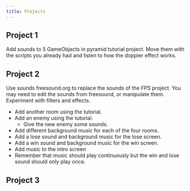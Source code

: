 ```yaml
---
title: Projects
---
```


## Project 1

Add sounds to 5 GameObjects in pyramid tutorial project. Move them with the scripts you already had and listen to how the doppler effect works.

## Project 2

Use sounds freesound.org to replace the sounds of the FPS project. You may need to edit the sounds from freesound, or manipulate them. Experiment with filters and effects. 

* Add another room using the tutorial. 
* Add an enemy using the tutorial. 
    * Give the new enemy some sounds.  
* Add different background music for each of the four rooms. 
* Add a lose sound and background music for the lose screen.
* Add a win sound and background music for the win screen. 
* Add music to the intro screen 
* Remember that music should play continuously but the win and lose sound should only play once. 

## Project 3 

